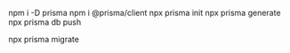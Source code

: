 npm i -D prisma
npm i @prisma/client
npx prisma init
npx prisma generate
npx prisma db push

npx prisma migrate